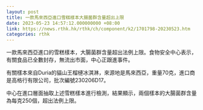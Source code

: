 ```yaml
---
layout: post
title: 一款馬來西亞進口雪糕樣本大腸菌群含量超出上限
date: 2023-05-23 14:57:12.000000000 +08:00
link: https://news.rthk.hk/rthk/ch/component/k2/1701798-20230523.htm
categories: rthk
---
```


一款馬來西亞進口的雪糕樣本，大腸菌群含量超出法例上限。食物安全中心表示，有關食品已全數封存，無流出市面，中心正跟進事件。

有關樣本來自Duria的貓山王榴槤冰淇淋，來源地是馬來西亞，重量70克，進口商是高格行有限公司，批次編號230206D17。

中心在進口層面抽取上述雪糕樣本進行檢測，結果顯示，兩個樣本的大腸菌群含量為每克250個，超出法例上限。
